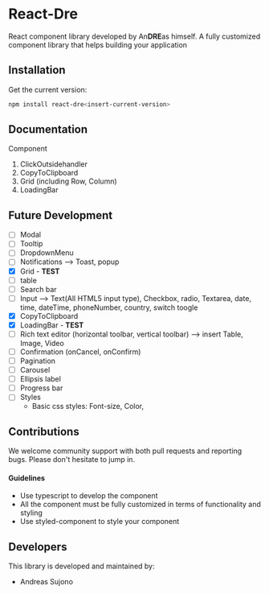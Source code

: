 # React-Dre
React component library developed by An**DRE**as himself. 
A fully customized component library that helps building your application

## Installation

Get the current version:

```bash
npm install react-dre<insert-current-version>
```

## Documentation
Component
1) ClickOutsidehandler
2) CopyToClipboard
3) Grid (including Row, Column)
4) LoadingBar

## Future Development
* [ ] Modal
* [ ] Tooltip
* [ ] DropdownMenu
* [ ] Notifications --> Toast, popup
* [x] Grid - **TEST**
* [ ] table
* [ ] Search bar
* [ ] Input --> Text(All HTML5 input type), Checkbox, radio, Textarea, date, time, dateTime, phoneNumber, country, switch toogle
* [x] CopyToClipboard
* [x] LoadingBar - **TEST**
* [ ] Rich text editor (horizontal toolbar, vertical toolbar) --> insert Table, Image, Video
* [ ] Confirmation (onCancel, onConfirm)
* [ ] Pagination
* [ ] Carousel
* [ ] Ellipsis label
* [ ] Progress bar
* [ ] Styles
    - Basic css styles: Font-size, Color, 

## Contributions
We welcome community support with both pull requests and reporting bugs. Please don't hesitate to jump in.

#### Guidelines
- Use typescript to develop the component
- All the component must be fully customized in terms of functionality and styling
- Use styled-component to style your component

## Developers
This library is developed and maintained by:
- Andreas Sujono
